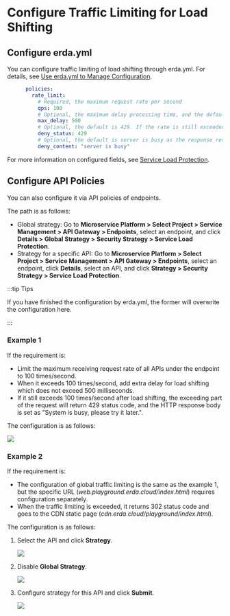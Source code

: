 # Configure Traffic Limiting for Load Shifting

## Configure erda.yml

You can configure traffic limiting of load shifting through erda.yml. For details, see [Use erda.yml to Manage Configuration](./config.md).

```yaml
      policies:
        rate_limit:
          # Required, the maximum request rate per second
          qps: 100
          # Optional, the maximum delay processing time, and the default is 500 milliseconds. It will not be rejected immediately when the rate is exceeded, and will be processed for load shifting.
          max_delay: 500
          # Optional, the default is 429. If the rate is still exceeded after delay processing, it will be rejected and the corresponding status code will be returned.
          deny_status: 429
          # Optional, the default is server is busy as the response returned when rejected
          deny_content: "server is busy"
```

For more information on configured fields, see [Service Load Protection](../../guides/apigw/policy.md#Service-Load-Protection).

## Configure API Policies

You can also configure it via API policies of endpoints.

The path is as follows:

- Global strategy: Go to **Microservice Platform > Select Project > Service Management > API Gateway > Endpoints**, select an endpoint, and click **Details > Global Strategy > Security Strategy > Service Load Protection**.
- Strategy for a specific API: Go to **Microservice Platform > Select Project > Service Management > API Gateway > Endpoints**, select an endpoint, click **Details**, select an API, and click **Strategy > Security Strategy > Service Load Protection**.

:::tip Tips

If you have finished the configuration by erda.yml, the former will overwrite the configuration here.

:::

### Example 1

If the requirement is:

- Limit the maximum receiving request rate of all APIs under the endpoint to 100 times/second.
- When it exceeds 100 times/second, add extra delay for load shifting which does not exceed 500 milliseconds.
- If it still exceeds 100 times/second after load shifting, the exceeding part of the request will return 429 status code, and the HTTP response body is set as "System is busy, please try it later.".

The configuration is as follows:

![](http://terminus-paas.oss-cn-hangzhou.aliyuncs.com/paas-doc/2022/01/20/ab304ac2-adc0-46b0-a632-31e85a09333a.png)

### Example 2

If the requirement is:

- The configuration of global traffic limiting is the same as the example 1, but the specific URL (*web.playground.erda.cloud/index.html*) requires configuration separately.
- When the traffic limiting is exceeded, it returns 302 status code and goes to the CDN static page (*cdn.erda.cloud/playground/index.html*).

The configuration is as follows:

1. Select the API and click **Strategy**.

   ![](http://terminus-paas.oss-cn-hangzhou.aliyuncs.com/paas-doc/2022/01/20/9983a8e1-c950-4504-aa11-00bdd7d8614e.png)

2. Disable **Global Strategy**.

   ![](http://terminus-paas.oss-cn-hangzhou.aliyuncs.com/paas-doc/2022/01/20/8a115939-5288-4cd8-855d-593fc7f205f1.png)

3. Configure strategy for this API and click **Submit**.

   ![](http://terminus-paas.oss-cn-hangzhou.aliyuncs.com/paas-doc/2022/01/20/4662f5db-0447-4e67-9468-1cca1cf3c2a6.png)

